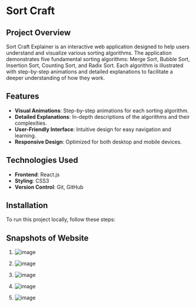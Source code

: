 # Sort Craft

## Project Overview
Sort Craft Explainer is an interactive web application designed to help users understand and visualize various sorting algorithms. The application demonstrates five fundamental sorting algorithms: Merge Sort, Bubble Sort, Insertion Sort, Counting Sort, and Radix Sort. Each algorithm is illustrated with step-by-step animations and detailed explanations to facilitate a deeper understanding of how they work.

## Features
- **Visual Animations**: Step-by-step animations for each sorting algorithm.
- **Detailed Explanations**: In-depth descriptions of the algorithms and their complexities.
- **User-Friendly Interface**: Intuitive design for easy navigation and learning.
- **Responsive Design**: Optimized for both desktop and mobile devices.

## Technologies Used
- **Frontend**: React.js
- **Styling**: CSS3
- **Version Control**: Git, GitHub

## Installation
To run this project locally, follow these steps:

## Snapshots of Website
1.   ![image](https://github.com/user-attachments/assets/061da229-5883-4ad6-b57b-9ebc2efed1a2)

2.  ![image](https://github.com/user-attachments/assets/480c6cf1-beef-445f-97b7-4ef480fbda92)

3.  ![image](https://github.com/user-attachments/assets/9e57773b-a38a-4672-a9a1-688a03032e0e)

4. ![image](https://github.com/user-attachments/assets/38e72a79-66a7-460a-bfd7-119908b2a83b)

5. ![image](https://github.com/user-attachments/assets/bc390bb4-e529-41b2-8a03-7a71ed984a27)





